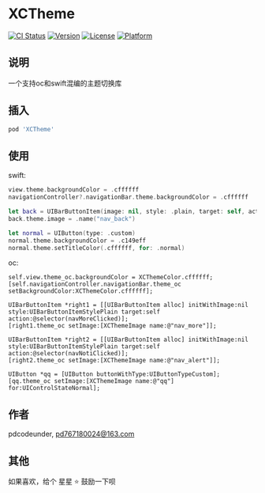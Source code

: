 # XCTheme

[![CI Status](https://img.shields.io/travis/pdcodeunder/XCTheme.svg?style=flat)](https://travis-ci.org/pdcodeunder/XCTheme)
[![Version](https://img.shields.io/cocoapods/v/XCTheme.svg?style=flat)](https://cocoapods.org/pods/XCTheme)
[![License](https://img.shields.io/cocoapods/l/XCTheme.svg?style=flat)](https://cocoapods.org/pods/XCTheme)
[![Platform](https://img.shields.io/cocoapods/p/XCTheme.svg?style=flat)](https://cocoapods.org/pods/XCTheme)

## 说明

一个支持oc和swift混编的主题切换库

## 插入

```ruby
pod 'XCTheme'
```

## 使用

swift:
````swift
view.theme.backgroundColor = .cffffff
navigationController?.navigationBar.theme.backgroundColor = .cffffff

let back = UIBarButtonItem(image: nil, style: .plain, target: self, action: #selector(backAction))
back.theme.image = .name("nav_back")

let normal = UIButton(type: .custom)
normal.theme.backgroundColor = .c149eff
normal.theme.setTitleColor(.cffffff, for: .normal)

````

oc:
````objc
self.view.theme_oc.backgroundColor = XCThemeColor.cffffff;
[self.navigationController.navigationBar.theme_oc setBackgroundColor:XCThemeColor.cffffff];

UIBarButtonItem *right1 = [[UIBarButtonItem alloc] initWithImage:nil style:UIBarButtonItemStylePlain target:self action:@selector(navMoreClicked)];
[right1.theme_oc setImage:[XCThemeImage name:@"nav_more"]];

UIBarButtonItem *right2 = [[UIBarButtonItem alloc] initWithImage:nil style:UIBarButtonItemStylePlain target:self action:@selector(navNotiClicked)];
[right2.theme_oc setImage:[XCThemeImage name:@"nav_alert"]];

UIButton *qq = [UIButton buttonWithType:UIButtonTypeCustom];
[qq.theme_oc setImage:[XCThemeImage name:@"qq"] for:UIControlStateNormal];
````

## 作者

pdcodeunder, pd767180024@163.com

## 其他

如果喜欢，给个 星星 ⭐️ 鼓励一下呗